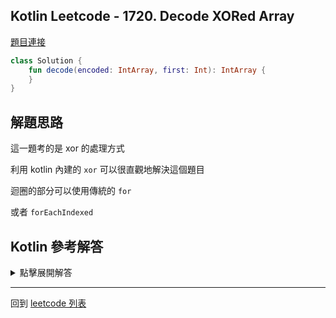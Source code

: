 ## Kotlin Leetcode - 1720. Decode XORed Array

[題目連接](https://leetcode.com/problems/decode-xored-array/)

```kotlin
class Solution {
    fun decode(encoded: IntArray, first: Int): IntArray {
    }
}
```

## 解題思路

這一題考的是 xor 的處理方式

利用 kotlin 內建的 `xor` 可以很直觀地解決這個題目

迴圈的部分可以使用傳統的  `for`

或者 `forEachIndexed`

## Kotlin 參考解答

<details>
  <summary markdown='span'>點擊展開解答</summary>

```kotlin
class Solution {
    fun decode(encoded: IntArray, first: Int): IntArray {
        val decodedArray = IntArray(encoded.size + 1)
        decodedArray[0] = first
        
        for (i in encoded.indices) {
            decodedArray[i + 1] = decodedArray[i] xor encoded[i]
        }
        return decodedArray 
    }
}
```

如果將其中的 `for` 以  `forEachIndexed` 改寫

可以寫成

```kotlin
class Solution {
    fun decode(encoded: IntArray, first: Int): IntArray {
        val decodedArray = IntArray(encoded.size + 1)
        decodedArray[0] = first

        encoded.forEachIndexed { i, encode -> decodedArray[i + 1] = decodedArray[i] xor encode }
        return decodedArray 
    }
}
```

</details>

------

回到 [leetcode 列表](index.md)

